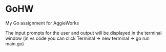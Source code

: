 # GoHW
My Go assignment for AggieWorks

The input prompts for the user and output will be displayed in the terminal window (in vs code you can click Terminal -> new terminal -> go run main.go) 
